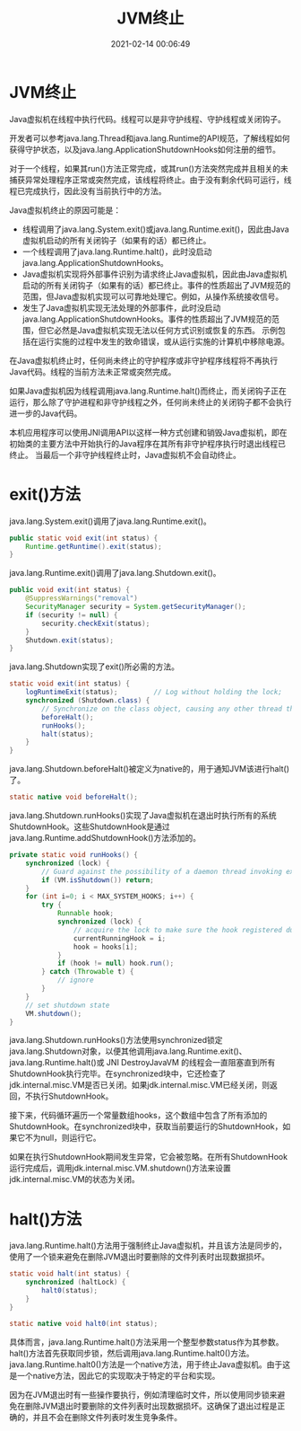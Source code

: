﻿---
title: JVM终止
date: 2021-02-14 00:06:49
summary: 本文分享JVM终止的可能原因与过程，并介绍了相关的类java.lang.System、java.lang.Runtime、java.lang.Shutdown、java.lang.ShutdownHooks、jdk.internal.misc.VM。
tags:
- Java
- JVM
categories:
- Java
---

# JVM终止

Java虚拟机在线程中执行代码。线程可以是非守护线程、守护线程或关闭钩子。

开发者可以参考java.lang.Thread和java.lang.Runtime的API规范，了解线程如何获得守护状态，以及java.lang.ApplicationShutdownHooks如何注册的细节。

对于一个线程，如果其run()方法正常完成，或其run()方法突然完成并且相关的未捕获异常处理程序正常或突然完成，该线程将终止。由于没有剩余代码可运行，线程已完成执行，因此没有当前执行中的方法。

Java虚拟机终止的原因可能是：
- 线程调用了java.lang.System.exit()或java.lang.Runtime.exit()，因此由Java虚拟机启动的所有关闭钩子（如果有的话）都已终止。
- 一个线程调用了java.lang.Runtime.halt()，此时没启动java.lang.ApplicationShutdownHooks。
- Java虚拟机实现将外部事件识别为请求终止Java虚拟机，因此由Java虚拟机启动的所有关闭钩子（如果有的话）都已终止。事件的性质超出了JVM规范的范围，但Java虚拟机实现可以可靠地处理它。例如，从操作系统接收信号。
- 发生了Java虚拟机实现无法处理的外部事件，此时没启动java.lang.ApplicationShutdownHooks。事件的性质超出了JVM规范的范围，但它必然是Java虚拟机实现无法以任何方式识别或恢复的东西。 示例包括在运行实施的过程中发生的致命错误，或从运行实施的计算机中移除电源。

在Java虚拟机终止时，任何尚未终止的守护程序或非守护程序线程将不再执行Java代码。线程的当前方法未正常或突然完成。

如果Java虚拟机因为线程调用java.lang.Runtime.halt()而终止，而关闭钩子正在运行，那么除了守护进程和非守护线程之外，任何尚未终止的关闭钩子都不会执行进一步的Java代码。

本机应用程序可以使用JNI调用API以这样一种方式创建和销毁Java虚拟机，即在初始类的主要方法中开始执行的Java程序在其所有非守护程序执行时退出线程已终止。 当最后一个非守护线程终止时，Java虚拟机不会自动终止。

# exit()方法

java.lang.System.exit()调用了java.lang.Runtime.exit()。

```java
public static void exit(int status) {
    Runtime.getRuntime().exit(status);
}
```

java.lang.Runtime.exit()调用了java.lang.Shutdown.exit()。

```java
public void exit(int status) {
    @SuppressWarnings("removal")
    SecurityManager security = System.getSecurityManager();
    if (security != null) {
        security.checkExit(status);
    }
    Shutdown.exit(status);
}
```

java.lang.Shutdown实现了exit()所必需的方法。

```java
static void exit(int status) {
    logRuntimeExit(status);         // Log without holding the lock;
    synchronized (Shutdown.class) {
        // Synchronize on the class object, causing any other thread that attempts to initiate shutdown to stall indefinitely
        beforeHalt();
        runHooks();
        halt(status);
    }
}
```

java.lang.Shutdown.beforeHalt()被定义为native的，用于通知JVM该进行halt()了。

```java
static native void beforeHalt();
```

java.lang.Shutdown.runHooks()实现了Java虚拟机在退出时执行所有的系统ShutdownHook。这些ShutdownHook是通过java.lang.Runtime.addShutdownHook()方法添加的。

```java
private static void runHooks() {
    synchronized (lock) {
        // Guard against the possibility of a daemon thread invoking exit after DestroyJavaVM initiates the shutdown sequence
        if (VM.isShutdown()) return;
    }
    for (int i=0; i < MAX_SYSTEM_HOOKS; i++) {
        try {
            Runnable hook;
            synchronized (lock) {
                // acquire the lock to make sure the hook registered during shutdown is visible here.
                currentRunningHook = i;
                hook = hooks[i];
            }
            if (hook != null) hook.run();
        } catch (Throwable t) {
            // ignore
        }
    }
    // set shutdown state
    VM.shutdown();
}
```

java.lang.Shutdown.runHooks()方法使用synchronized锁定java.lang.Shutdown对象，以便其他调用java.lang.Runtime.exit()、java.lang.Runtime.halt()或 JNI DestroyJavaVM 的线程会一直阻塞直到所有ShutdownHook执行完毕。在synchronized块中，它还检查了jdk.internal.misc.VM是否已关闭。如果jdk.internal.misc.VM已经关闭，则返回，不执行ShutdownHook。

接下来，代码循环遍历一个常量数组hooks，这个数组中包含了所有添加的ShutdownHook。在synchronized块中，获取当前要运行的ShutdownHook，如果它不为null，则运行它。

如果在执行ShutdownHook期间发生异常，它会被忽略。在所有ShutdownHook运行完成后，调用jdk.internal.misc.VM.shutdown()方法来设置jdk.internal.misc.VM的状态为关闭。

# halt()方法

java.lang.Runtime.halt()方法用于强制终止Java虚拟机，并且该方法是同步的，使用了一个锁来避免在删除JVM退出时要删除的文件列表时出现数据损坏。

```java
static void halt(int status) {
    synchronized (haltLock) {
        halt0(status);
    }
}

static native void halt0(int status);
```

具体而言，java.lang.Runtime.halt()方法采用一个整型参数status作为其参数。halt()方法首先获取同步锁，然后调用java.lang.Runtime.halt0()方法。java.lang.Runtime.halt0()方法是一个native方法，用于终止Java虚拟机。由于这是一个native方法，因此它的实现取决于特定的平台和实现。

因为在JVM退出时有一些操作要执行，例如清理临时文件，所以使用同步锁来避免在删除JVM退出时要删除的文件列表时出现数据损坏。这确保了退出过程是正确的，并且不会在删除文件列表时发生竞争条件。
